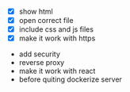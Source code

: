 - [x] show html
- [x] open correct file
- [x] include css and js files
- [x] make it work with https
- add security
- reverse proxy
- make it work with react
- before quiting dockerize server
